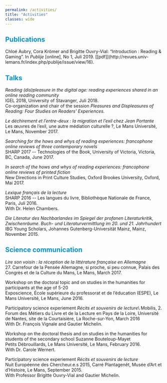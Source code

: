 ```yaml
---
permalink: /activities/
title: "Activities"
classes: wide
---
```

<!-- <font color="#0092ca"> </font> -->

## <font color="#0092ca">Publications</font>

Chloé Aubry, Cora Krömer and Brigitte Ouvry-Vial: “Introduction : Reading & Gaming”. In *Publije* [online], No 1, Juli 2019. [[pdf]](http://revues.univ- lemans.fr/index.php/publije/issue/view/16).

## <font color="#0092ca">Talks</font>

*Reading (dis)pleasure in the digital age: reading experiences shared in an online reading community*\
IGEL 2018, University of Stavanger, Juli 2018.\
Co-organization and chair of the session *Pleasures and Displeasures of Reading: Four Studies on Readers’ Experiences.*

*Le déchirement et l’entre-deux : la migration et l’exil chez Jean Portante*\
Les œuvres de l’exil, une autre médiation culturelle ?, Le Mans Université, Le Mans, November 2017.

*Searching for the hows and whys of reading experiences: francophone online reviews of three contemporary novels*\
SHARP 2017 -- Technologies of the Book, University of Victoria, Victoria, BC, Canada, June 2017.

*In search of the hows and whys of reading experiences: francophone online reviews of printed fiction*\
New Directions in Print Culture Studies, Oxford Brookes University, Oxford, Mai 2017.

*Lexique français de la lecture*\
SHARP 2016 -- Les langues du livre, Bibliothèque Nationale de France, Paris, Juli 2016.\
With Dr. Helen Chambers.

*Die Literatur des Nachbarlandes im Spiegel der profanen Literaturkritik, Zwischenräume. Buch- und Literaturvermittlung im 20. und 21. Jahrhundert*\
IBG Young Scholars, Johannes Gutenberg-Universität Mainz, Mainz, November 2015.

## <font color="#0092ca">Science communication</font>

*Lire son voisin : la réception de la littérature française en Allemagne*\
27. Carrefour de la Pensée Allemagne, si proche, si peu connue, Palais des Congrès et de la Culture du Mans, Le Mans, March 2017.

Workshop on the doctoral topic and on studies in the humanities for participants at the age of 5-20\
Exposcience, École supérieure du professorat et de l’éducation (ESPE), Le Mans Université, Le Mans, June 2016.

Participatory science experiement *Récits et souvenirs de lecture*\ 
Mobilis, 2. Forum des Métiers du Livre et de la Lecture en Pays de la Loire, Université de Nantes, site de la Courtaisière, La Roche-sur-Yon, March 2016\
With Dr. François Vignale and Gautier Michelin.

Workshop on the doctoral thesis and on studies in the humanities for students of the secondary school Suzanne Bouteloup-Mayet\
Petits Débrouillards, Le Mans Université, Le Mans, February 2016.\
With Dr. Carole Wernert.

Participatory science experiement *Récits et souvenirs de lecture*\
Nuit Européenne des Chercheur.e.s 2015, Carré Plantagenêt, Musée d’Art et d’Histoire, Le Mans, September 2015.\
With Professor Brigitte Ouvry-Vial and Gautier Michelin.
